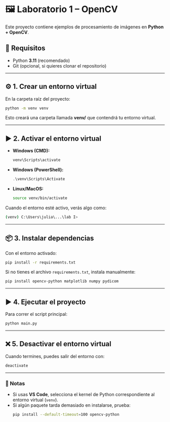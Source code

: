 # 🖼️ Laboratorio 1 – OpenCV  

Este proyecto contiene ejemplos de procesamiento de imágenes en **Python + OpenCV**.  

## 🚀 Requisitos  
- Python **3.11** (recomendado)  
- Git (opcional, si quieres clonar el repositorio)  

---

## ⚙️ 1. Crear un entorno virtual  

En la carpeta raíz del proyecto:  

```bash
python -m venv venv
```

Esto creará una carpeta llamada **venv/** que contendrá tu entorno virtual.  

---

## ▶️ 2. Activar el entorno virtual  

- **Windows (CMD):**  
  ```bash
  venv\Scripts\activate
  ```

- **Windows (PowerShell):**  
  ```powershell
  .\venv\Scripts\Activate
  ```

- **Linux/MacOS:**  
  ```bash
  source venv/bin/activate
  ```

Cuando el entorno esté activo, verás algo como:  
```bash
(venv) C:\Users\julia\...\lab I>
```

---

## 📦 3. Instalar dependencias  

Con el entorno activado:  
```bash
pip install -r requirements.txt
```

Si no tienes el archivo `requirements.txt`, instala manualmente:  
```bash
pip install opencv-python matplotlib numpy pydicom
```

---

## ▶️ 4. Ejecutar el proyecto  

Para correr el script principal:  

```bash
python main.py
```

---

## ❌ 5. Desactivar el entorno virtual  

Cuando termines, puedes salir del entorno con:  
```bash
deactivate
```

---

### 📌 Notas  
- Si usas **VS Code**, selecciona el kernel de Python correspondiente al entorno virtual (`venv`).  
- Si algún paquete tarda demasiado en instalarse, prueba:  
  ```bash
  pip install --default-timeout=100 opencv-python
  ```  
